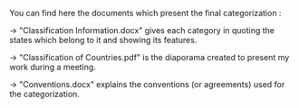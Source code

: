 You can find here the documents which present the final categorization :

-> "Classification Information.docx" gives each category in quoting the states which belong to it and showing its features.

-> "Classification of Countries.pdf" is the diaporama created to present my work during a meeting.

-> "Conventions.docx" explains the conventions (or agreements) used for the categorization.
